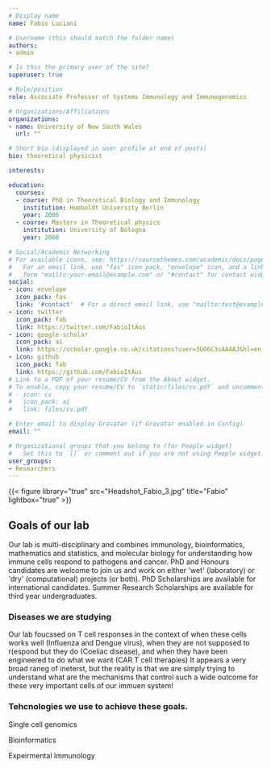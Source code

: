 ```yaml
---
# Display name
name: Fabio Luciani

# Username (this should match the folder name)
authors:
- admin

# Is this the primary user of the site?
superuser: true

# Role/position
role: Associate Professor of Systems Immunology and Immunogenomics

# Organizations/Affiliations
organizations:
- name: University of New South Wales
  url: ""

# Short bio (displayed in user profile at end of posts)
bio: theoretical physicist

interests:

education:
  courses:
  - course: PhD in Theoretical Biology and Immunology 
    institution: Humboldt University Berlin
    year: 2006
  - course: Masters in Theoretical physics
    institution: University of Bologna
    year: 2000

# Social/Academic Networking
# For available icons, see: https://sourcethemes.com/academic/docs/page-builder/#icons
#   For an email link, use "fas" icon pack, "envelope" icon, and a link in the
#   form "mailto:your-email@example.com" or "#contact" for contact widget.
social:
- icon: envelope
  icon_pack: fas
  link: '#contact'  # For a direct email link, use "mailto:test@example.org".
- icon: twitter
  icon_pack: fab
  link: https://twitter.com/FabioItAus
- icon: google-scholar
  icon_pack: ai
  link: https://scholar.google.co.uk/citations?user=3UO6C3sAAAAJ&hl=en
- icon: github
  icon_pack: fab
  link: https://github.com/FabioItAus
# Link to a PDF of your resume/CV from the About widget.
# To enable, copy your resume/CV to `static/files/cv.pdf` and uncomment the lines below.
# - icon: cv
#   icon_pack: ai
#   link: files/cv.pdf

# Enter email to display Gravatar (if Gravatar enabled in Config)
email: ""

# Organizational groups that you belong to (for People widget)
#   Set this to `[]` or comment out if you are not using People widget.
user_groups:
- Researchers
---
```


{{< figure library="true" src="Headshot_Fabio_3.jpg" title="Fabio" lightbox="true" >}}



## Goals of our lab

Our lab is multi-disciplinary and combines immunology, bioinformatics, mathematics and statistics, and molecular biology for understanding how immune cells respond to pathogens and cancer. PhD and Honours candidates are welcome to join us and work on either
'wet' (laboratory) or 'dry' (computational) projects (or both). 
PhD Scholarships are available for international candidates. Summer Research Scholarships are available for third year undergraduates.

### Diseases we are studying

Our lab foucssed on T cell responses in the context of when these cells works well (Influenza and Dengue virus), when they are not supposed to r(espond but they do (Coeliac disease), and when they have been engineered to do what we want (CAR T cell therapies)
It appears a very broad raneg of ineterst, but the reality is that we are simply trying to understand what are the mechanisms that control such a wide outcome for these very important cells of our immuen system!

### Tehcnologies we use to achieve these goals.
Single cell genomics

Bioinformatics

Expeirmental Immunology
